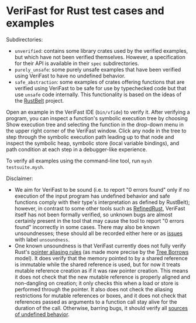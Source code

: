 VeriFast for Rust test cases and examples
=========================================

Subdirectories:
- `unverified`: contains some library crates used by the verified examples, but which have not been verified themselves. However, a specification for their API is available in their `spec` subdirectories.
- `purely_unsafe`: some purely unsafe examples that have been verified using VeriFast to have no undefined behavior.
- `safe_abstraction`: some examples of crates offering functions that are verified using VeriFast to be safe for use by typechecked code but that use `unsafe` code internally. This functionality is based on the ideas of the [RustBelt](https://plv.mpi-sws.org/rustbelt/) project.

Open an example in the VeriFast IDE (`bin/vfide`) to verify it. After verifying a program, you can inspect a function's symbolic execution tree by choosing Show execution tree and selecting the function in the drop-down menu in the upper right corner of the VeriFast window. Click any node in the tree to step through the symbolic execution path leading up to that node and inspect the symbolic heap, symbolic store (local variable bindings), and path condition at each step in a debugger-like experience.

To verify all examples using the command-line tool, run `mysh testsuite.mysh`.

Disclaimer:
- We aim for VeriFast to be sound (i.e. to report "0 errors found" only if no execution of the input program has undefined behavior and safe functions comply with their type's interpretation as defined by RustBelt); however, in contrast to some other tools such as [RefinedRust](https://plv.mpi-sws.org/refinedrust/), VeriFast itself has not been formally verified, so unknown bugs are almost certainly present in the tool that may cause the tool to report "0 errors found" incorrectly in some cases. There may also be known unsoundnesses; these should all be recorded either here or as [issues](https://github.com/verifast/verifast/issues?q=is%3Aissue+is%3Aopen+label%3Aunsoundness) with label `unsoundness`.
- One known unsoundness is that VeriFast currently does not fully verify Rust's [pointer aliasing rules](https://doc.rust-lang.org/reference/behavior-considered-undefined.html) (as made more precise by the [Tree Borrows](https://perso.crans.org/vanille/treebor/) model). It does verify that the memory pointed to by a shared reference is immutable while the shared reference is used, but for now it treats mutable reference creation as if it was raw pointer creation. This means it does not check that the new mutable reference is properly aligned and non-dangling on creation; it only checks this when a load or store is performed through the pointer. It also does not check the aliasing restrictions for mutable references or boxes, and it does not check that references passed as arguments to a function call stay alive for the duration of the call. Otherwise, barring bugs, it should verify all [sources of undefined behavior](https://doc.rust-lang.org/reference/behavior-considered-undefined.html).
